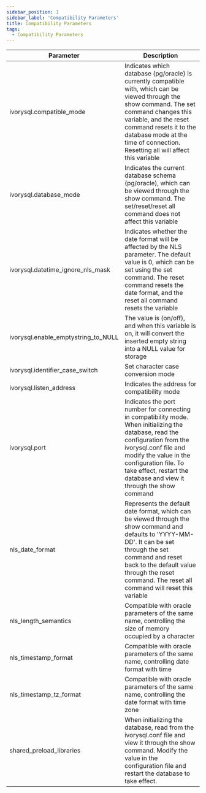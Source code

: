 ```yaml
---
sidebar_position: 1
sidebar_label: 'Compatibility Parameters'
title: Compatibility Parameters
tags:
  - Compatibility Parameters
---
```




| Parameter | Description|
| ----------- | ----------- |
| ivorysql.compatible_mode | Indicates which database (pg/oracle) is currently compatible with, which can be viewed through the show command. The set command changes this variable, and the reset command resets it to the database mode at the time of connection. Resetting all will affect this variable|
| ivorysql.database_mode | Indicates the current database schema (pg/oracle), which can be viewed through the show command. The set/reset/reset all command does not affect this variable|
| ivorysql.datetime_ignore_nls_mask | Indicates whether the date format will be affected by the NLS parameter. The default value is 0, which can be set using the set command. The reset command resets the date format, and the reset all command resets the variable|
| ivorysql.enable_emptystring_to_NULL | The value is (on/off), and when this variable is on, it will convert the inserted empty string into a NULL value for storage|
| ivorysql.identifier_case_switch | Set character case conversion mode|
| ivorysql.listen_address | Indicates the address for compatibility mode |listening. When initializing the database, read the configuration from the ivorysql.conf file, modify the value in the configuration file, and restart the database to take effect. This can be viewed through the show command|
| ivorysql.port | Indicates the port number for connecting in compatibility mode. When initializing the database, read the configuration from the ivorysql.conf file and modify the value in the configuration file. To take effect, restart the database and view it through the show command|
| nls_date_format | Represents the default date format, which can be viewed through the show command and defaults to 'YYYY-MM-DD'. It can be set through the set command and reset back to the default value through the reset command. The reset all command will reset this variable|
| nls_length_semantics | Compatible with oracle parameters of the same name, controlling the size of memory occupied by a character|
| nls_timestamp_format | Compatible with oracle parameters of the same name, controlling date format with time|
| nls_timestamp_tz_format | Compatible with oracle parameters of the same name, controlling the date format with time zone|
| shared_preload_libraries | When initializing the database, read from the ivorysql.conf file and view it through the show command. Modify the value in the configuration file and restart the database to take effect.|

